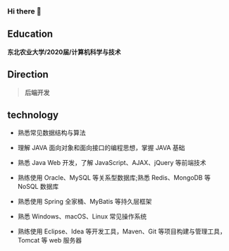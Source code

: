 ### Hi there 👋

<!--
**MagicStarLIN/MagicStarLIN** is a ✨ _special_ ✨ repository because its `README.md` (this file) appears on your GitHub profile.

Here are some ideas to get you started:

- 🔭 I’m currently working on ...
- 🌱 I’m currently learning ...
- 👯 I’m looking to collaborate on ...
- 🤔 I’m looking for help with ...
- 💬 Ask me about ...
- 📫 How to reach me: ...
- 😄 Pronouns: ...
- ⚡ Fun fact: ...
-->
## Education

**东北农业大学/2020届/计算机科学与技术**

## Direction
> **后端开发**

## technology

- 熟悉常见数据结构与算法

- 理解 JAVA 面向对象和面向接口的编程思想，掌握 JAVA 基础

- 熟悉 Java Web 开发，了解 JavaScript、AJAX、jQuery 等前端技术

- 熟练使用 Oracle、MySQL 等关系型数据库;熟悉 Redis、MongoDB 等 NoSQL 数据库

- 熟悉使用 Spring 全家桶、MyBatis 等持久层框架

- 熟悉 Windows、macOS、Linux 常见操作系统

- 熟练使用 Eclipse、Idea 等开发工具，Maven、Git 等项目构建与管理工具，Tomcat 等 web 服务器 
